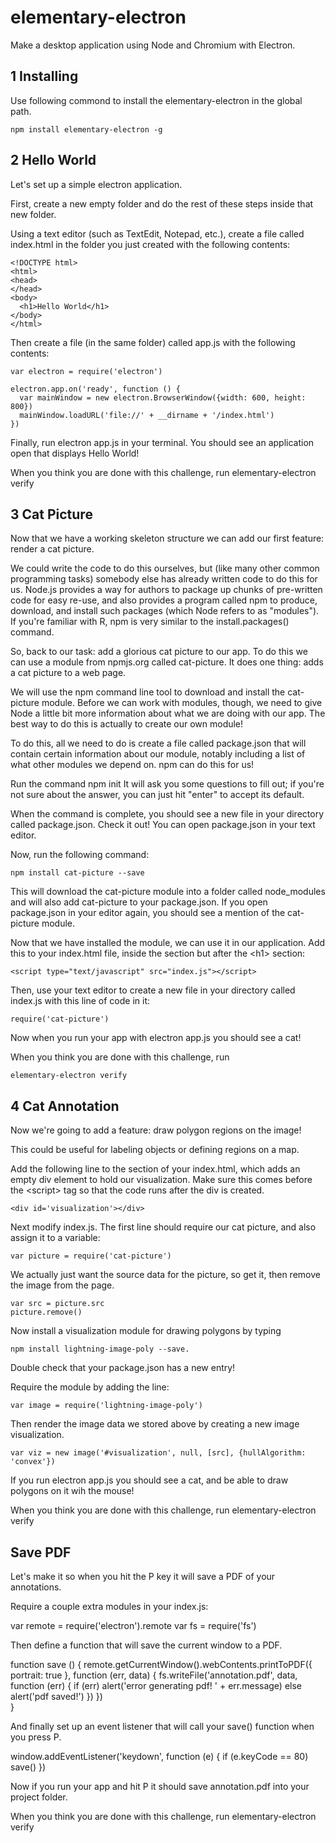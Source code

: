 # elementary-electron

Make a desktop application using Node and Chromium with Electron.

## 1 Installing

Use following commond to install the elementary-electron in the global path.

```
npm install elementary-electron -g
```

## 2 Hello World
Let's set up a simple electron application.

First, create a new empty folder and do the rest of these steps inside that new folder.

Using a text editor (such as TextEdit, Notepad, etc.), create a file called index.html in the folder you just created with the following contents:

```
<!DOCTYPE html>
<html>
<head>
</head>
<body>
  <h1>Hello World</h1>
</body>
</html>
```	

Then create a file (in the same folder) called app.js with the following contents:

```
var electron = require('electron')

electron.app.on('ready', function () {
  var mainWindow = new electron.BrowserWindow({width: 600, height: 800})
  mainWindow.loadURL('file://' + __dirname + '/index.html')
})
```

Finally, run electron app.js in your terminal. You should see an application open that displays Hello World!

When you think you are done with this challenge, run elementary-electron verify


## 3 Cat Picture
Now that we have a working skeleton structure we can add our first feature: render a cat picture.

We could write the code to do this ourselves, but (like many other common programming tasks) somebody else has already written code to do this for us. Node.js provides a way for authors to package up chunks of pre-written code for easy re-use, and also provides a program called npm to produce, download, and install such packages (which Node refers to as "modules"). If you're familiar with R, npm is very similar to the install.packages() command.

So, back to our task: add a glorious cat picture to our app. To do this we can use a module from npmjs.org called cat-picture. It does one thing: adds a cat picture to a web page.

We will use the npm command line tool to download and install the cat-picture module. Before we can work with modules, though, we need to give Node a little bit more information about what we are doing with our app. The best way to do this is actually to create our own module!

To do this, all we need to do is create a file called package.json that will contain certain information about our module, notably including a list of what other modules we depend on. npm can do this for us!

Run the command npm init It will ask you some questions to fill out; if you're not sure about the answer, you can just hit "enter" to accept its default.

When the command is complete, you should see a new file in your directory called package.json. Check it out! You can open package.json in your text editor. 

Now, run the following command: 
	
	npm install cat-picture --save

This will download the cat-picture module into a folder called node_modules and will also add cat-picture to your package.json. If you open package.json in your editor again, you should see a mention of the cat-picture module.

Now that we have installed the module, we can use it in our application. Add this to your index.html file, inside the <body> section but after the \<h1\> section:

	<script type="text/javascript" src="index.js"></script>

Then, use your text editor to create a new file in your directory called index.js with this line of code in it:

	require('cat-picture')

Now when you run your app with electron app.js you should see a cat!

When you think you are done with this challenge, run 

```
elementary-electron verify
```

## 4 Cat Annotation
Now we're going to add a feature: draw polygon regions on the image!

This could be useful for labeling objects or defining regions on a map.

Add the following line to the <body> section of your index.html, which adds an empty div element to hold our visualization. Make sure this comes before the \<script\> tag so that the code runs after the div is created.

```
<div id='visualization'></div>
```

Next modify index.js. The first line should require our cat picture, and also assign it to a variable: 

```
var picture = require('cat-picture')
```

We actually just want the source data for the picture, so get it, then remove the image from the page.

```
var src = picture.src
picture.remove()
```

Now install a visualization module for drawing polygons by typing 
	
	npm install lightning-image-poly --save.

Double check that your package.json has a new entry!

Require the module by adding the line:

	var image = require('lightning-image-poly')

Then render the image data we stored above by creating a new image visualization.

	var viz = new image('#visualization', null, [src], {hullAlgorithm: 'convex'})

If you run electron app.js you should see a cat, and be able to draw polygons on it wih the mouse!

When you think you are done with this challenge, run elementary-electron verify


## Save PDF
Let's make it so when you hit the P key it will save a PDF of your annotations.

Require a couple extra modules in your index.js:

var remote = require('electron').remote
var fs = require('fs')

Then define a function that will save the current window to a PDF.

function save () {
  remote.getCurrentWindow().webContents.printToPDF({
    portrait: true
  }, function (err, data) {
    fs.writeFile('annotation.pdf', data, function (err) {
      if (err) alert('error generating pdf! ' + err.message)
      else alert('pdf saved!')
    })
  })  
}

And finally set up an event listener that will call your save() function when you press P.

window.addEventListener('keydown', function (e) {
  if (e.keyCode == 80) save()
})

Now if you run your app and hit P it should save annotation.pdf into your project folder.

When you think you are done with this challenge, run elementary-electron verify


